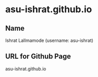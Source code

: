 # asu-ishrat.github.io
## Name 

Ishrat Lallmamode (username: asu-ishrat)

## URL for Github Page 

asu-ishrat.github.io 